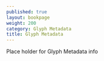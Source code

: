 ```yaml
---
published: true
layout: bookpage
weight: 200
category: Glyph Metadata
title: Glyph Metadata
---
```


Place holder for Glyph Metadata info
